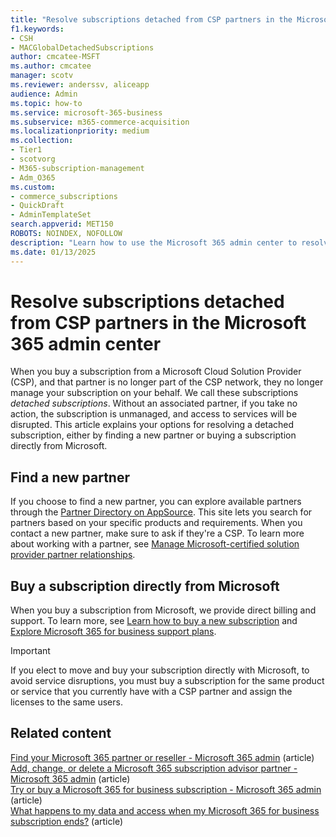 ```yaml
---
title: "Resolve subscriptions detached from CSP partners in the Microsoft 365 admin center"
f1.keywords: 
- CSH
- MACGlobalDetachedSubscriptions
author: cmcatee-MSFT
ms.author: cmcatee
manager: scotv
ms.reviewer: anderssv, aliceapp
audience: Admin
ms.topic: how-to
ms.service: microsoft-365-business
ms.subservice: m365-commerce-acquisition
ms.localizationpriority: medium
ms.collection: 
- Tier1
- scotvorg
- M365-subscription-management
- Adm_O365
ms.custom:
- commerce_subscriptions
- QuickDraft
- AdminTemplateSet
search.appverid: MET150 
ROBOTS: NOINDEX, NOFOLLOW
description: "Learn how to use the Microsoft 365 admin center to resolve a detached subscription that you bought from a CSP partner."
ms.date: 01/13/2025
---
```


# Resolve subscriptions detached from CSP partners in the Microsoft 365 admin center

When you buy a subscription from a Microsoft Cloud Solution Provider (CSP), and that partner is no longer part of the CSP network, they no longer manage your subscription on your behalf. We call these subscriptions *detached subscriptions*. Without an associated partner, if you take no action, the subscription is unmanaged, and access to services will be disrupted. This article explains your options for resolving a detached subscription, either by finding a new partner or buying a subscription directly from Microsoft.

## Find a new partner

If you choose to find a new partner, you can explore available partners through the [Partner Directory on AppSource](https://appsource.microsoft.com/marketplace/partner-dir?filter=services%3DLicensing). This site lets you search for partners based on your specific products and requirements. When you contact a new partner, make sure to ask if they're a CSP. To learn more about working with a partner, see [Manage Microsoft-certified solution provider partner relationships](../manage-partners.md).

## Buy a subscription directly from Microsoft

When you buy a subscription from Microsoft, we provide direct billing and support. To learn more, see [Learn how to buy a new subscription](../try-or-buy-microsoft-365.md#buy-a-different-subscription) and [Explore Microsoft 365 for business support plans](https://www.microsoft.com/microsoft-365/business/microsoft-365-for-business-support-options?msockid=15af1489bfd667952f27000abefb66ef).

> [!IMPORTANT]
> If you elect to move and buy your subscription directly with Microsoft, to avoid service disruptions, you must buy a subscription for the same product or service that you currently have with a CSP partner and assign the licenses to the same users.

## Related content

[Find your Microsoft 365 partner or reseller - Microsoft 365 admin](../../admin/manage/find-your-partner-or-reseller.md) (article)\
[Add, change, or delete a Microsoft 365 subscription advisor partner - Microsoft 365 admin](../../admin/misc/add-partner.md) (article)\
[Try or buy a Microsoft 365 for business subscription - Microsoft 365 admin](../try-or-buy-microsoft-365.md) (article)\
[What happens to my data and access when my Microsoft 365 for business subscription ends?](what-if-my-subscription-expires.md) (article)
